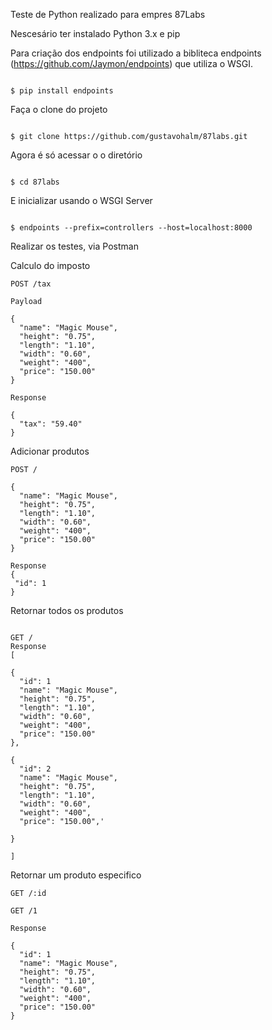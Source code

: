 Teste de Python realizado para empres 87Labs

Nescesário ter instalado Python 3.x e pip

Para criação dos endpoints foi utilizado a bibliteca endpoints (https://github.com/Jaymon/endpoints) que utiliza o WSGI.


<code>
$ pip install endpoints
</code>


Faça o clone do projeto

<code>
$ git clone https://github.com/gustavohalm/87labs.git
</code>



Agora é só acessar o o diretório 

<code>
$ cd 87labs
</code>



E inicializar usando o WSGI Server

<code>
$ endpoints --prefix=controllers --host=localhost:8000
</code>


Realizar os testes, via Postman

Calculo do imposto

```
POST /tax

Payload

{
  "name": "Magic Mouse",
  "height": "0.75",
  "length": "1.10",
  "width": "0.60",
  "weight": "400",
  "price": "150.00"
}

Response

{
  "tax": "59.40"
}
```

Adicionar produtos

```
POST /

{
  "name": "Magic Mouse",
  "height": "0.75",
  "length": "1.10",
  "width": "0.60",
  "weight": "400",
  "price": "150.00"
}

Response
{
 "id": 1
}
```

Retornar todos os produtos

```

GET / 
Response
[
    
{
  "id": 1
  "name": "Magic Mouse",
  "height": "0.75",
  "length": "1.10",
  "width": "0.60",
  "weight": "400",
  "price": "150.00"  
},
  
{
  "id": 2
  "name": "Magic Mouse",
  "height": "0.75",
  "length": "1.10",
  "width": "0.60",
  "weight": "400",
  "price": "150.00",'
  
}

]

```

Retornar um produto especifico

```
GET /:id

GET /1

Response
  
{
  "id": 1
  "name": "Magic Mouse",
  "height": "0.75",
  "length": "1.10",
  "width": "0.60",
  "weight": "400",
  "price": "150.00" 
}

```
